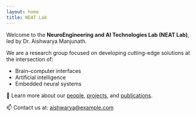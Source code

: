 ```yaml
---
layout: home
title: NEAT Lab
---
```


Welcome to the **NeuroEngineering and AI Technologies Lab (NEAT Lab)**, led by Dr. Aishwarya Manjunath.

We are a research group focused on developing cutting-edge solutions at the intersection of:
- Brain–computer interfaces
- Artificial intelligence
- Embedded neural systems

🔬 Learn more about our [people](/people), [projects](/projects), and [publications](/citations).

📫 Contact us at: aishwarya@example.com
